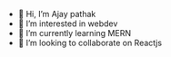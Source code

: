 - 👋 Hi, I’m Ajay pathak
- 👀 I’m interested in webdev
- 🌱 I’m currently learning MERN
- 💞️ I’m looking to collaborate on Reactjs
  


<!---
Ajay607/Ajay607 is a ✨ special ✨ repository because its `README.md` (this file) appears on your GitHub profile.
You can click the Preview link to take a look at your changes.
--->
